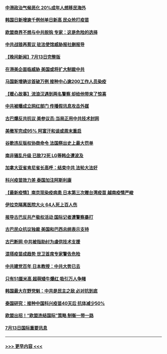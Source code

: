 #### [中港政治气候恶化 20%成年人想移民海外](../pages/prog202/a103165162.md?t=07141351) 
#### [韩国日新增逾千例创单日新高 民众抢打疫苗](../pages/prog202/a103165172.md?t=07141351) 
#### [欧盟商界不想与中共脱钩 专家：这是危险的选择](../pages/prog202/a103165150.md?t=07141351) 
#### [中共战狼再惹议 驻法使馆威胁报社删报导](../pages/prog202/a103164964.md?t=07141351) 
#### [【晚间新闻】7月13日完整版](../pages/prog202/a103165100.md?t=07141351) 
#### [在港美企面临威胁 美国或将扩大制裁中共](../pages/prog202/a103164900.md?t=07141351) 
#### [马国新增确诊首破万例 接种中心逾200工作人员染疫](../pages/prog202/a103165087.md?t=07141351) 
#### [【暖心故事】流浪汉遇到两名警察 却给他带来了惊喜](../pages/prog202/a103163976.md?t=07141351) 
#### [中共被曝成立网红部门 传播假讯息攻击外媒](../pages/prog202/a103163980.md?t=07141351) 
#### [古巴爆反共抗议 美参议员:当局正用中共技术封网](../pages/prog202/a103164917.md?t=07141351) 
#### [美撤军完成95% 阿富汗和谈或周末重启](../pages/prog202/a103164951.md?t=07141351) 
#### [谷歌违反版权协商命令 法国祭出史上最大罚单](../pages/prog202/a103164913.md?t=07141351) 
#### [南非骚乱升级 已致72死 LG等韩企遭波及](../pages/prog202/a103164852.md?t=07141351) 
#### [加拿大亚省肯尼省长高呼：结束中共 法轮大法好](../pages/prog202/a103164798.md?t=07141351) 
#### [科兴疫苗效力差 泰国加注阿斯利康](../pages/prog202/a103164543.md?t=07141351) 
#### [【最新疫情】南京现染疫病患 日本第三次赠台湾疫苗 越南疫情严峻](../pages/prog202/a103164692.md?t=07141351) 
#### [伊拉克隔离医院大火 64人死上百人伤](../pages/prog202/a103164701.md?t=07141351) 
#### [报导古巴反共产极权活动 国际记者遭警察暴打](../pages/prog202/a103164529.md?t=07141351) 
#### [古巴民众抗议独裁 美国和巴西总统表示支持](../pages/prog202/a103164625.md?t=07141351) 
#### [古巴断网 中共被指助纣为虐供技术支援](../pages/prog202/a103164623.md?t=07141351) 
#### [混搭疫苗成趋势 世卫首席专家警告危险](../pages/prog202/a103164539.md?t=07141351) 
#### [中共建党百年 日本教授：中共大势已去](../pages/prog202/a103164593.md?t=07141351) 
#### [只有51厘米高 超萌矮牛爆红 吸引万人争睹](../pages/prog202/a103164494.md?t=07141351) 
#### [韩国最大在野党魁：中共是民主之敌 必对抗到底](../pages/prog202/a103164503.md?t=07141351) 
#### [泰国研究：接种中国科兴疫苗40天后 抗体减少50%](../pages/prog202/a103164469.md?t=07141351) 
#### [欧盟出招！“欧盟连结国际”策略 制衡一带一路](../pages/prog202/a103164426.md?t=07141351) 
#### [7月13日国际重要讯息](../pages/prog202/a103164420.md?t=07141351) 

----
#### [ >>> 更早内容 <<< ](../indexes/prog202-earlier.md)
